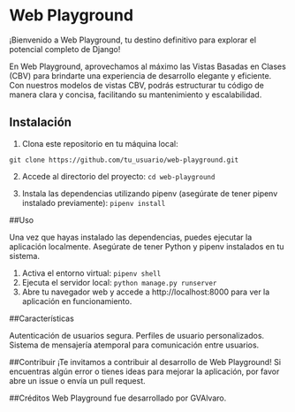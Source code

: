 # Web Playground

¡Bienvenido a Web Playground, tu destino definitivo para explorar el potencial completo de Django!

En Web Playground, aprovechamos al máximo las Vistas Basadas en Clases (CBV) para brindarte una experiencia de desarrollo elegante y eficiente. Con nuestros modelos de vistas CBV, podrás estructurar tu código de manera clara y concisa, facilitando su mantenimiento y escalabilidad.

## Instalación

1. Clona este repositorio en tu máquina local:

`git clone https://github.com/tu_usuario/web-playground.git`

2. Accede al directorio del proyecto:
  `cd web-playground`

3. Instala las dependencias utilizando pipenv (asegúrate de tener pipenv instalado previamente):
  `pipenv install`

##Uso

Una vez que hayas instalado las dependencias, puedes ejecutar la aplicación localmente. Asegúrate de tener Python y pipenv instalados en tu sistema.

1. Activa el entorno virtual:
    `pipenv shell`
2. Ejecuta el servidor local:
    `python manage.py runserver`
3. Abre tu navegador web y accede a http://localhost:8000 para ver la aplicación en funcionamiento.

##Características

Autenticación de usuarios segura.
Perfiles de usuario personalizados.
Sistema de mensajería atemporal para comunicación entre usuarios.

##Contribuir
¡Te invitamos a contribuir al desarrollo de Web Playground! Si encuentras algún error o tienes ideas para mejorar la aplicación, por favor abre un issue o envía un pull request.

##Créditos
Web Playground fue desarrollado por GVAlvaro.
